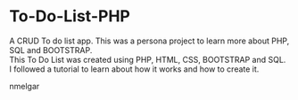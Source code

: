 # To-Do-List-PHP
A CRUD To do list app.
This was a persona project to learn more about PHP, SQL and BOOTSTRAP. <br>
This To Do List was created using PHP, HTML, CSS, BOOTSTRAP and SQL. <br>
I followed a tutorial to learn about how it works and how to create it. <br>

nmelgar
